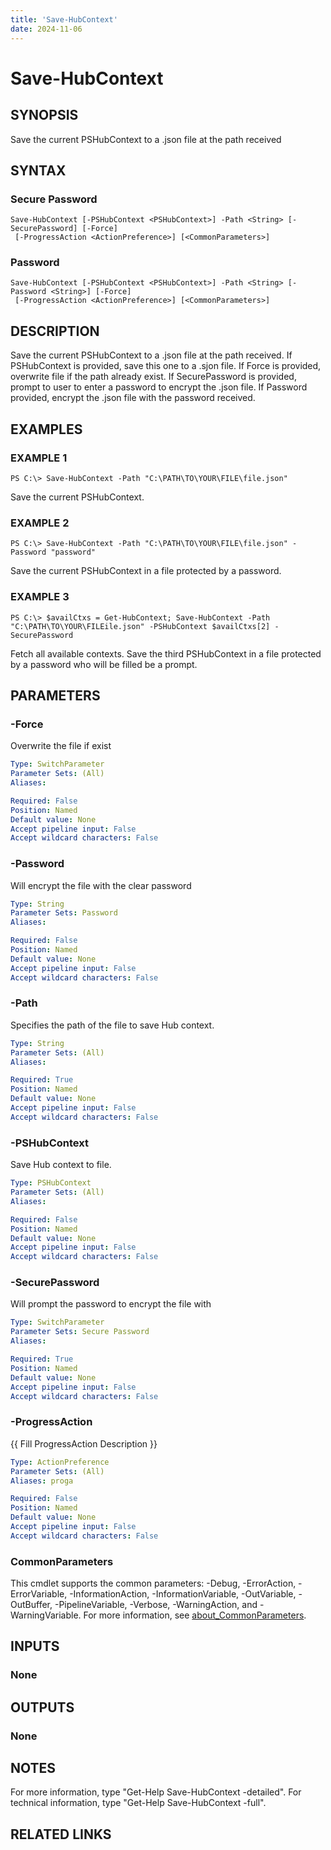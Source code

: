 ```yaml
---
title: 'Save-HubContext'
date: 2024-11-06
---
```



# Save-HubContext

## SYNOPSIS
Save the current PSHubContext to a .json file at the path received

## SYNTAX

### Secure Password
```
Save-HubContext [-PSHubContext <PSHubContext>] -Path <String> [-SecurePassword] [-Force]
 [-ProgressAction <ActionPreference>] [<CommonParameters>]
```

### Password
```
Save-HubContext [-PSHubContext <PSHubContext>] -Path <String> [-Password <String>] [-Force]
 [-ProgressAction <ActionPreference>] [<CommonParameters>]
```

## DESCRIPTION
Save the current PSHubContext to a .json file at the path received.
If PSHubContext is provided, save this one to a .sjon file.
If Force is provided, overwrite file if the path already exist.
If SecurePassword is provided, prompt to user to enter a password to encrypt the .json file.
If Password provided, encrypt the .json file with the password received.

## EXAMPLES

### EXAMPLE 1
```
PS C:\> Save-HubContext -Path "C:\PATH\TO\YOUR\FILE\file.json"
```

Save the current PSHubContext.

### EXAMPLE 2
```
PS C:\> Save-HubContext -Path "C:\PATH\TO\YOUR\FILE\file.json" -Password "password"
```

Save the current PSHubContext in a file protected by a password.

### EXAMPLE 3
```
PS C:\> $availCtxs = Get-HubContext; Save-HubContext -Path "C:\PATH\TO\YOUR\FILEile.json" -PSHubContext $availCtxs[2] -SecurePassword
```

Fetch all available contexts.
Save the third PSHubContext in a file protected by a password who will be filled be a prompt.

## PARAMETERS

### -Force
Overwrite the file if exist

```yaml
Type: SwitchParameter
Parameter Sets: (All)
Aliases:

Required: False
Position: Named
Default value: None
Accept pipeline input: False
Accept wildcard characters: False
```

### -Password
Will encrypt the file with the clear password

```yaml
Type: String
Parameter Sets: Password
Aliases:

Required: False
Position: Named
Default value: None
Accept pipeline input: False
Accept wildcard characters: False
```

### -Path
Specifies the path of the file to save Hub context.

```yaml
Type: String
Parameter Sets: (All)
Aliases:

Required: True
Position: Named
Default value: None
Accept pipeline input: False
Accept wildcard characters: False
```

### -PSHubContext
Save Hub context to file.

```yaml
Type: PSHubContext
Parameter Sets: (All)
Aliases:

Required: False
Position: Named
Default value: None
Accept pipeline input: False
Accept wildcard characters: False
```

### -SecurePassword
Will prompt the password to encrypt the file with

```yaml
Type: SwitchParameter
Parameter Sets: Secure Password
Aliases:

Required: True
Position: Named
Default value: None
Accept pipeline input: False
Accept wildcard characters: False
```

### -ProgressAction
{{ Fill ProgressAction Description }}

```yaml
Type: ActionPreference
Parameter Sets: (All)
Aliases: proga

Required: False
Position: Named
Default value: None
Accept pipeline input: False
Accept wildcard characters: False
```

### CommonParameters
This cmdlet supports the common parameters: -Debug, -ErrorAction, -ErrorVariable, -InformationAction, -InformationVariable, -OutVariable, -OutBuffer, -PipelineVariable, -Verbose, -WarningAction, and -WarningVariable. For more information, see [about_CommonParameters](http://go.microsoft.com/fwlink/?LinkID=113216).

## INPUTS

### None
## OUTPUTS

### None
## NOTES
For more information, type "Get-Help Save-HubContext -detailed".
For technical information, type "Get-Help Save-HubContext -full".

## RELATED LINKS
